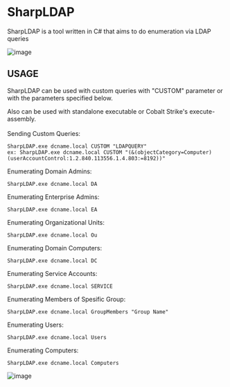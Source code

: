 # SharpLDAP
SharpLDAP is a tool written in C# that aims to do enumeration via LDAP queries

![image](https://user-images.githubusercontent.com/48562581/202248870-90ccb30f-3df0-4591-bd0f-18e86068e729.png)

## USAGE

SharpLDAP can be used with custom queries with "CUSTOM" parameter or with the parameters specified below.<br>

Also can be used with standalone executable or Cobalt Strike's execute-assembly.<br>
<br>Sending Custom Queries:
```
SharpLDAP.exe dcname.local CUSTOM "LDAPQUERY" 
ex: SharpLDAP.exe dcname.local CUSTOM "(&(objectCategory=Computer)(userAccountControl:1.2.840.113556.1.4.803:=8192))"
```
Enumerating Domain Admins:<br>
```
SharpLDAP.exe dcname.local DA
```
Enumerating Enterprise Admins:<br>
```
SharpLDAP.exe dcname.local EA
```
Enumerating Organizational Units:<br>
```
SharpLDAP.exe dcname.local Ou
```
Enumerating Domain Computers:<br>
```
SharpLDAP.exe dcname.local DC
```
Enumerating Service Accounts:<br>
```
SharpLDAP.exe dcname.local SERVICE
```
Enumerating Members of Spesific Group:<br>
```
SharpLDAP.exe dcname.local GroupMembers "Group Name"
```
Enumerating Users:<br>
```
SharpLDAP.exe dcname.local Users
```
Enumerating Computers:<br>
```
SharpLDAP.exe dcname.local Computers
```

![image](https://user-images.githubusercontent.com/48562581/205728693-840a87e6-eaec-4757-92b0-3206f6852de1.png)
